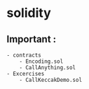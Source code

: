 # solidity

## Important :
    - contracts
        - Encoding.sol
        - CallAnything.sol
    - Excercises
        - CallKeccakDemo.sol